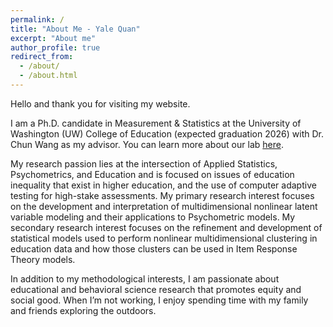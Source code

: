 ```yaml
---
permalink: /
title: "About Me - Yale Quan"
excerpt: "About me"
author_profile: true
redirect_from: 
  - /about/
  - /about.html
---
```


Hello and thank you for visiting my website.

I am a Ph.D. candidate in Measurement & Statistics at the University of Washington (UW) College of Education (expected graduation 2026) with Dr. Chun Wang as my advisor. You can learn more about our lab [here](https://sites.uw.edu/pmetrics/). 

My research passion lies at the intersection of Applied Statistics, Psychometrics, and Education and is focused on issues of education inequality that exist in higher education, and the use of computer adaptive testing for high-stake assessments. My primary research interest focuses on the development and interpretation of multidimensional nonlinear latent variable modeling and their applications to Psychometric models. My secondary research interest focuses on the refinement and development of statistical models used to perform nonlinear multidimensional clustering in education data and how those clusters can be used in Item Response Theory models.

In addition to my methodological interests, I am passionate about educational and behavioral science research that promotes equity and social good. When I’m not working, I enjoy spending time with my family and friends exploring the outdoors.




